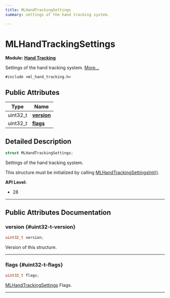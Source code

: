 ```yaml
---
title: MLHandTrackingSettings
summary: settings of the hand tracking system. 

---
```


# MLHandTrackingSettings

**Module:** **[Hand Tracking](/versioned_docs/version-02-Aug-2023/api-ref/api/Modules/group___hand_tracking/group___hand_tracking.md)**



Settings of the hand tracking system.  [More...](#detailed-description)


`#include <ml_hand_tracking.h>`

## Public Attributes

| Type           | Name           |
| -------------- | -------------- |
| uint32_t | **[version](/versioned_docs/version-02-Aug-2023/api-ref/api/Modules/group___hand_tracking/struct_m_l_hand_tracking_settings.md#uint32-t-version)**  |
| uint32_t | **[flags](/versioned_docs/version-02-Aug-2023/api-ref/api/Modules/group___hand_tracking/struct_m_l_hand_tracking_settings.md#uint32-t-flags)**  |

## Detailed Description

```cpp
struct MLHandTrackingSettings;
```

Settings of the hand tracking system. 

This structure must be initialized by calling [MLHandTrackingSettingsInit()](/versioned_docs/version-02-Aug-2023/api-ref/api/Modules/group___hand_tracking/group___hand_tracking.md#void-mlhandtrackingsettingsinit).




**API Level:**
  * 28




-----------
## Public Attributes Documentation

### version {#uint32-t-version}

```cpp
uint32_t version;
```


Version of this structure. 





-----------

### flags {#uint32-t-flags}

```cpp
uint32_t flags;
```


[MLHandTrackingSettings](/versioned_docs/version-02-Aug-2023/api-ref/api/Modules/group___hand_tracking/struct_m_l_hand_tracking_settings.md) Flags. 





-----------



